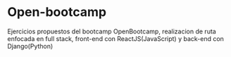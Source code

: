 # Open-bootcamp
Ejercicios propuestos del bootcamp OpenBootcamp, realizacion de ruta enfocada en  full stack, front-end con ReactJS(JavaScript) y back-end con Django(Python)
